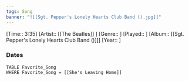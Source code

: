 ```yaml
---
tags: Song  
banner: "![[Sgt. Pepper's Lonely Hearts Club Band ().jpg]]"
---
```

[Time:: 3:35]
[Artist:: [[The Beatles]] ]
[Genre:: ]
[Played:: ]
[Album:: [[Sgt. Pepper's Lonely Hearts Club Band ()]]]
[Year:: ]
### Dates
````dataview
TABLE Favorite_Song
WHERE Favorite_Song = [[She's Leaving Home]]
````
